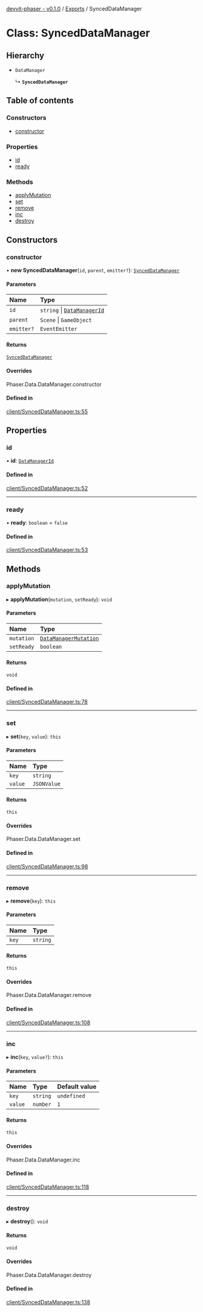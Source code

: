 [devvit-phaser - v0.1.0](../README.md) / [Exports](../modules.md) / SyncedDataManager

# Class: SyncedDataManager

## Hierarchy

- `DataManager`

  ↳ **`SyncedDataManager`**

## Table of contents

### Constructors

- [constructor](SyncedDataManager.md#constructor)

### Properties

- [id](SyncedDataManager.md#id)
- [ready](SyncedDataManager.md#ready)

### Methods

- [applyMutation](SyncedDataManager.md#applymutation)
- [set](SyncedDataManager.md#set)
- [remove](SyncedDataManager.md#remove)
- [inc](SyncedDataManager.md#inc)
- [destroy](SyncedDataManager.md#destroy)

## Constructors

### constructor

• **new SyncedDataManager**(`id`, `parent`, `emitter?`): [`SyncedDataManager`](SyncedDataManager.md)

#### Parameters

| Name | Type |
| :------ | :------ |
| `id` | `string` \| [`DataManagerId`](../modules.md#datamanagerid) |
| `parent` | `Scene` \| `GameObject` |
| `emitter?` | `EventEmitter` |

#### Returns

[`SyncedDataManager`](SyncedDataManager.md)

#### Overrides

Phaser.Data.DataManager.constructor

#### Defined in

[client/SyncedDataManager.ts:55](https://github.com/fizx/devvit-phaser/blob/da39dfcea76f95c889f53fe4da2d1357fdd14986/src/client/SyncedDataManager.ts#L55)

## Properties

### id

• **id**: [`DataManagerId`](../modules.md#datamanagerid)

#### Defined in

[client/SyncedDataManager.ts:52](https://github.com/fizx/devvit-phaser/blob/da39dfcea76f95c889f53fe4da2d1357fdd14986/src/client/SyncedDataManager.ts#L52)

___

### ready

• **ready**: `boolean` = `false`

#### Defined in

[client/SyncedDataManager.ts:53](https://github.com/fizx/devvit-phaser/blob/da39dfcea76f95c889f53fe4da2d1357fdd14986/src/client/SyncedDataManager.ts#L53)

## Methods

### applyMutation

▸ **applyMutation**(`mutation`, `setReady`): `void`

#### Parameters

| Name | Type |
| :------ | :------ |
| `mutation` | [`DataManagerMutation`](../modules.md#datamanagermutation) |
| `setReady` | `boolean` |

#### Returns

`void`

#### Defined in

[client/SyncedDataManager.ts:78](https://github.com/fizx/devvit-phaser/blob/da39dfcea76f95c889f53fe4da2d1357fdd14986/src/client/SyncedDataManager.ts#L78)

___

### set

▸ **set**(`key`, `value`): `this`

#### Parameters

| Name | Type |
| :------ | :------ |
| `key` | `string` |
| `value` | `JSONValue` |

#### Returns

`this`

#### Overrides

Phaser.Data.DataManager.set

#### Defined in

[client/SyncedDataManager.ts:98](https://github.com/fizx/devvit-phaser/blob/da39dfcea76f95c889f53fe4da2d1357fdd14986/src/client/SyncedDataManager.ts#L98)

___

### remove

▸ **remove**(`key`): `this`

#### Parameters

| Name | Type |
| :------ | :------ |
| `key` | `string` |

#### Returns

`this`

#### Overrides

Phaser.Data.DataManager.remove

#### Defined in

[client/SyncedDataManager.ts:108](https://github.com/fizx/devvit-phaser/blob/da39dfcea76f95c889f53fe4da2d1357fdd14986/src/client/SyncedDataManager.ts#L108)

___

### inc

▸ **inc**(`key`, `value?`): `this`

#### Parameters

| Name | Type | Default value |
| :------ | :------ | :------ |
| `key` | `string` | `undefined` |
| `value` | `number` | `1` |

#### Returns

`this`

#### Overrides

Phaser.Data.DataManager.inc

#### Defined in

[client/SyncedDataManager.ts:118](https://github.com/fizx/devvit-phaser/blob/da39dfcea76f95c889f53fe4da2d1357fdd14986/src/client/SyncedDataManager.ts#L118)

___

### destroy

▸ **destroy**(): `void`

#### Returns

`void`

#### Overrides

Phaser.Data.DataManager.destroy

#### Defined in

[client/SyncedDataManager.ts:138](https://github.com/fizx/devvit-phaser/blob/da39dfcea76f95c889f53fe4da2d1357fdd14986/src/client/SyncedDataManager.ts#L138)

